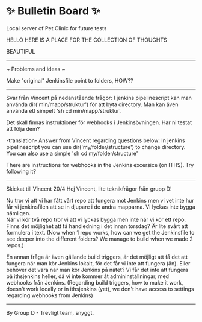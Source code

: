 # ✨ Bulletin Board ✨
Local server of Pet Clinic for future tests



HELLO HERE IS A PLACE FOR THE COLLECTION OF THOUGHTS

BEAUTIFUL 
***
~ Problems and ideas ~

Make "original" Jenkinsfile point to folders, HOW??

***
Svar från Vincent på nedanstående frågor:
I jenkins pipelinescript kan man använda dir('min/mapp/struktur') för att byta directory. Man kan även använda ett simpelt 'sh cd min/mapp/struktur'.

Det skall finnas instruktioner för webhooks i Jenkinsövningen. Har ni testat att följa dem?

-translation-
Answer from Vincent regarding questions below: In jenkins pipelinescript you can use dir('my/folder/structure') to change directory. You can also use a simple 'sh cd my/folder/structure'

There are instructions for webhooks in the Jenkins excersice (on ITHS). Try following it? 
***

Skickat till Vincent 20/4
Hej Vincent, lite teknikfrågor från grupp D!

Nu tror vi att vi har fått vårt repo att fungera mot Jenkins men vi vet inte hur får vi jenkinsfilen att se in djupare i de andra mapparna. Vi lyckas inte bygga nämligen.  
När vi kör två repo tror vi att vi lyckas bygga men inte när vi kör ett repo. Finns det möjlighet att få handledning i det innan torsdag? Är lite svårt att formulera i text. 
(Now when 1 repo works, how can we get the Jenkinsfile to see deeper into the different folders? We manage to build when we made 2 repos.)

En annan fråga är även gällande build triggers, är det möjligt att få det att fungera när man kör Jenkins lokalt, för det får vi inte att fungera (än).  Eller behöver det vara när man kör Jenkins på nätet? Vi får det inte att fungera på ithsjenkins heller, då vi inte kommer åt admininställningar, med webhooks från Jenkins. 
(Regarding build triggers, how to make it work, doesn't work locally or in ithsjenkins (yet), we don't have access to settings regarding webhooks from Jenkins)
***



By Group D - Trevligt team, snyggt.
